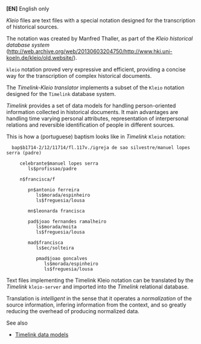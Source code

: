**[EN]** English only

_Kleio_ files are text files with a special notation designed for the transcription of historical sources. 

The notation was created by Manfred Thaller, as part of the _Kleio historical database system_ (http://web.archive.org/web/20130603204750/http://www.hki.uni-koeln.de/kleio/old.website/).

`kleio` notation proved very expressive and efficient, providing a concise way for the transcription of complex historical documents.

The _Timelink-Kleio translator_ implements a subset of the `Kleio` notation designed for the `Timelink` database system. 

_Timelink_ provides a set of data models for handling person-oriented information collected in historical documents. It main advantages are handling time varying personal attributes, representation of interpersonal relations and reversible identification of people in different sources.


This is how a (portuguese) baptism looks like in _Timelink_ `Kleio` notation:

      bap$b1714-2/12/11714/fl.117v./igreja de sao silvestre/manuel lopes serra (padre)

         celebrante$manuel lopes serra
            ls$profissao/padre

         n$francisca/f

            pn$antonio ferreira
               ls$morada/espinheiro
               ls$freguesia/lousa

            mn$leonarda francisca

            pad$joao fernandes ramalheiro
               ls$morada/moita
               ls$freguesia/lousa

            mad$francisca
               ls$ec/solteira

               pmad$joao goncalves
                  ls$morada/espinheiro
                  ls$freguesia/lousa

Text files implementing the Timelink Kleio notation can be translated by
the _Timelink_ `kleio-server` and imported into the _Timelink_ relational database. 

Translation is _intelligent_ in the sense that it operates a _normalization_ of the source information, infering information from the context, and so greatly reducing the overhead of producing normalized data. 

See also
* [Timelink data models](README_timelink_db.md)